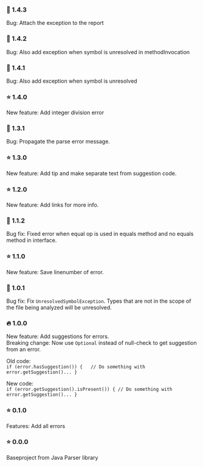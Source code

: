 ### :bug: 1.4.3
Bug: Attach the exception to the report

### :bug: 1.4.2
Bug: Also add exception when symbol is unresolved in methodInvocation

### :bug: 1.4.1   
Bug: Also add exception when symbol is unresolved

### :star: 1.4.0   
New feature: Add integer division error

### :bug: 1.3.1
Bug: Propagate the parse error message.

### :star: 1.3.0
New feature: Add tip and make separate text from suggestion code.

### :star: 1.2.0
New feature: Add links for more info.

### :bug: 1.1.2
Bug fix: Fixed error when equal op is used in equals method and no equals method in interface. 

### :star: 1.1.0   
New feature: Save linenumber of error.

### :bug: 1.0.1   
Bug fix: Fix `UnresolvedSymbolException`. Types that are not in the scope of the file being analyzed will be unresolved. 

### 🔥 1.0.0 
New feature: Add suggestions for errors.  
Breaking change: Now use `Optional` instead of null-check to get suggestion from an error. 

Old code:   
`if (error.hasSuggestion()) {  
  // Do something with error.getSuggestion()...
}`

New code:   
`if (error.getSuggestion().isPresent()) {
  // Do something with error.getSuggestion()...
}`

### :star: 0.1.0
Features: Add all errors

### :star: 0.0.0
Baseproject from Java Parser library
